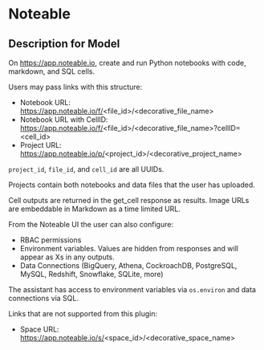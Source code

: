 # Noteable

## Description for Model

On https://app.noteable.io, create and run Python notebooks with code, markdown, and SQL cells.

Users may pass links with this structure:

- Notebook URL: https://app.noteable.io/f/<file_id>/<decorative_file_name>
- Notebook URL with CellID: https://app.noteable.io/f/<file_id>/<decorative_file_name>?cellID=<cell_id>
- Project URL: https://app.noteable.io/p/<project_id>/<decorative_project_name>

`project_id`, `file_id`, and `cell_id` are all UUIDs.

Projects contain both notebooks and data files that the user has uploaded.

Cell outputs are returned in the get_cell response as results. Image URLs are embeddable in Markdown as a time limited URL.

From the Noteable UI the user can also configure:

* RBAC permissions
* Environment variables. Values are hidden from responses and will appear as Xs in any outputs.
* Data Connections (BigQuery, Athena, CockroachDB, PostgreSQL, MySQL, Redshift, Snowflake, SQLite, more)

The assistant has access to environment variables via `os.environ` and data connections via SQL.

Links that are not supported from this plugin:

- Space URL: https://app.noteable.io/s/<space_id>/<decorative_space_name>

